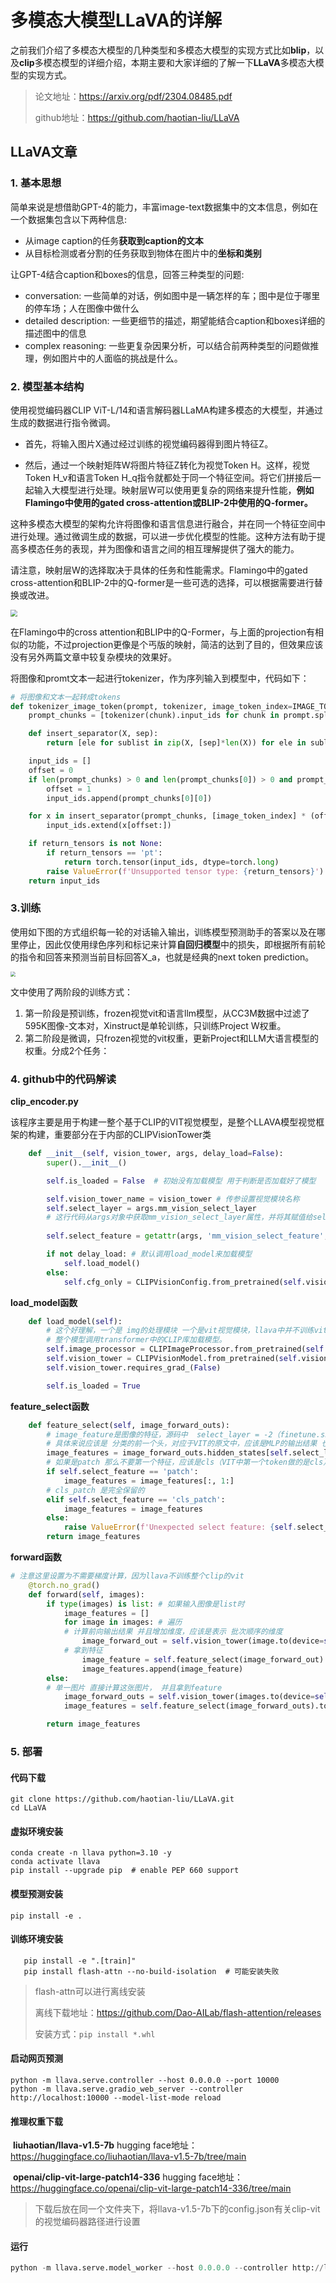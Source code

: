 # 多模态大模型LLaVA的详解

之前我们介绍了多模态大模型的几种类型和多模态大模型的实现方式比如**blip**，以及**clip**多模态模型的详细介绍，本期主要和大家详细的了解一下**LLaVA**多模态大模型的实现方式。

> 论文地址：https://arxiv.org/pdf/2304.08485.pdf
>
> github地址：https://github.com/haotian-liu/LLaVA

## LLaVA文章

### 1. 基本思想

简单来说是想借助GPT-4的能力，丰富image-text数据集中的文本信息，例如在一个数据集包含以下两种信息:

- 从image caption的任务**获取到caption的文本**
- 从目标检测或者分割的任务获取到物体在图片中的**坐标和类别**

让GPT-4结合caption和boxes的信息，回答三种类型的问题:

- conversation: 一些简单的对话，例如图中是一辆怎样的车；图中是位于哪里的停车场；人在图像中做什么
- detailed description: 一些更细节的描述，期望能结合caption和boxes详细的描述图中的信息
- complex reasoning: 一些更复杂因果分析，可以结合前两种类型的问题做推理，例如图片中的人面临的挑战是什么。

### 2. 模型基本结构

使用视觉编码器CLIP ViT-L/14和语言解码器LLaMA构建多模态的大模型，并通过生成的数据进行指令微调。

- 首先，将输入图片X通过经过训练的视觉编码器得到图片特征Z。

- 然后，通过一个映射矩阵W将图片特征Z转化为视觉Token H。这样，视觉Token H_v和语言Token H_q指令就都处于同一个特征空间。将它们拼接后一起输入大模型进行处理。映射层W可以使用更复杂的网络来提升性能，**例如Flamingo中使用的gated cross-attention或BLIP-2中使用的Q-former。**

这种多模态大模型的架构允许将图像和语言信息进行融合，并在同一个特征空间中进行处理。通过微调生成的数据，可以进一步优化模型的性能。这种方法有助于提高多模态任务的表现，并为图像和语言之间的相互理解提供了强大的能力。

请注意，映射层W的选择取决于具体的任务和性能需求。Flamingo中的gated cross-attention和BLIP-2中的Q-former是一些可选的选择，可以根据需要进行替换或改进。

<img src="imgs/Snipaste_2024-03-18_15-15-03.png" style="zoom:67%;" >

在Flamingo中的cross attention和BLIP中的Q-Former，与上面的projection有相似的功能，不过projection更像是个丐版的映射，简洁的达到了目的，但效果应该没有另外两篇文章中较复杂模块的效果好。

将图像和promt文本一起进行tokenizer，作为序列输入到模型中，代码如下：

~~~python
# 将图像和文本一起转成tokens
def tokenizer_image_token(prompt, tokenizer, image_token_index=IMAGE_TOKEN_INDEX, return_tensors=None):
    prompt_chunks = [tokenizer(chunk).input_ids for chunk in prompt.split('<image>')]

    def insert_separator(X, sep):
        return [ele for sublist in zip(X, [sep]*len(X)) for ele in sublist][:-1]

    input_ids = []
    offset = 0
    if len(prompt_chunks) > 0 and len(prompt_chunks[0]) > 0 and prompt_chunks[0][0] == tokenizer.bos_token_id:
        offset = 1
        input_ids.append(prompt_chunks[0][0])

    for x in insert_separator(prompt_chunks, [image_token_index] * (offset + 1)):
        input_ids.extend(x[offset:])

    if return_tensors is not None:
        if return_tensors == 'pt':
            return torch.tensor(input_ids, dtype=torch.long)
        raise ValueError(f'Unsupported tensor type: {return_tensors}')
    return input_ids
~~~

### 3.训练

使用如下图的方式组织每一轮的对话输入输出，训练模型预测助手的答案以及在哪里停止，因此仅使用绿色序列和标记来计算**自回归模型**中的损失，即根据所有前轮的指令和回答来预测当前目标回答X_a，也就是经典的next token prediction。

<img src="imgs/Snipaste_2024-03-18_15-23-54.png" style="zoom: 50%;" >

文中使用了两阶段的训练方式：

1. 第一阶段是预训练，frozen视觉vit和语言llm模型，从CC3M数据中过滤了595K图像-文本对，Xinstruct是单轮训练，只训练Project W权重。
2. 第二阶段是微调，只frozen视觉的vit权重，更新Project和LLM大语言模型的权重。分成2个任务：

### 4. github中的代码解读

**clip_encoder.py**

该程序主要是用于构建一整个基于CLIP的VIT视觉模型，是整个LLAVA模型视觉框架的构建，重要部分在于内部的CLIPVisionTower类

~~~python
    def __init__(self, vision_tower, args, delay_load=False):
        super().__init__()

        self.is_loaded = False  # 初始没有加载模型 用于判断是否加载好了模型

        self.vision_tower_name = vision_tower # 传参设置视觉模块名称
        self.select_layer = args.mm_vision_select_layer 
        # 这行代码从args对象中获取mm_vision_select_layer属性，并将其赋值给select_layer实例变量。这可能是用来选择模型中的特定层 比如为-2的时候，可能就是加载输出层的前一层
        
        self.select_feature = getattr(args, 'mm_vision_select_feature', 'patch') # 设置有两个可选择的 一个是patch 另一个是cls_patch 

        if not delay_load: # 默认调用load_model来加载模型
            self.load_model()
        else:
            self.cfg_only = CLIPVisionConfig.from_pretrained(self.vision_tower_name)
~~~

**load_model函数**

~~~python
    def load_model(self):
    	# 这个好理解，一个是 img的处理模块 一个是vit视觉模块，llava中并不训练vit，因此vit的梯度为False 最后设置is_load为true代表已经加载完毕了
    	# 整个模型调用transformer中的CLIP库加载模型。
        self.image_processor = CLIPImageProcessor.from_pretrained(self.vision_tower_name) 
        self.vision_tower = CLIPVisionModel.from_pretrained(self.vision_tower_name)
        self.vision_tower.requires_grad_(False)

        self.is_loaded = True
~~~

**feature_select函数**

~~~python
    def feature_select(self, image_forward_outs):
    	# image_feature是图像的特征，源码中  select_layer = -2（finetune.sh中mm_vision_select_layer 默认值为-2 代表的是拿到了img经过VIT的计算后的倒数第二层的特征值）
    	# 具体来说应该是 分类的前一个头，对应于VIT的原文中，应该是MLP的输出结果 也有可能是transformer encoder的输出结果。
        image_features = image_forward_outs.hidden_states[self.select_layer]
        # 如果是patch 那么不要第一个特征，应该是cls（VIT中第一个token做的是cls）
        if self.select_feature == 'patch':
            image_features = image_features[:, 1:]
        # cls_patch 是完全保留的
        elif self.select_feature == 'cls_patch':
            image_features = image_features
        else:
            raise ValueError(f'Unexpected select feature: {self.select_feature}')
        return image_features
~~~

**forward函数**

~~~python
# 注意这里设置为不需要梯度计算，因为llava不训练整个clip的vit
    @torch.no_grad()
    def forward(self, images):
        if type(images) is list: # 如果输入图像是list时
            image_features = []
            for image in images: # 遍历
            # 计算前向输出结果 并且增加维度，应该是表示 批次顺序的维度
                image_forward_out = self.vision_tower(image.to(device=self.device, dtype=self.dtype).unsqueeze(0), output_hidden_states=True)
            # 拿到特征
                image_feature = self.feature_select(image_forward_out).to(image.dtype)
                image_features.append(image_feature)
        else:
        # 单一图片 直接计算这张图片， 并且拿到feature
            image_forward_outs = self.vision_tower(images.to(device=self.device, dtype=self.dtype), output_hidden_states=True)
            image_features = self.feature_select(image_forward_outs).to(images.dtype)

        return image_features
~~~

### 5. 部署

#### 代码下载

~~~shell
git clone https://github.com/haotian-liu/LLaVA.git
cd LLaVA
~~~

#### 虚拟环境安装

~~~shell
conda create -n llava python=3.10 -y
conda activate llava
pip install --upgrade pip  # enable PEP 660 support
~~~

#### 模型预测安装

~~~shell
pip install -e .
~~~

#### 训练环境安装

~~~shell
   pip install -e ".[train]"
   pip install flash-attn --no-build-isolation  # 可能安装失败
~~~

> flash-attn可以进行离线安装
>
> 离线下载地址：https://github.com/Dao-AILab/flash-attention/releases
>
> 安装方式：`pip install *.whl`

#### 启动网页预测

   ~~~pyrhon
   python -m llava.serve.controller --host 0.0.0.0 --port 10000
   python -m llava.serve.gradio_web_server --controller http://localhost:10000 --model-list-mode reload
   ~~~

#### 推理权重下载

​	**liuhaotian/llava-v1.5-7b** hugging face地址：https://huggingface.co/liuhaotian/llava-v1.5-7b/tree/main

​	**openai/clip-vit-large-patch14-336** hugging face地址：https://huggingface.co/openai/clip-vit-large-patch14-336/tree/main

> 下载后放在同一个文件夹下，将llava-v1.5-7b下的config.json有关clip-vit的视觉编码器路径进行设置

#### 运行

~~~python
python -m llava.serve.model_worker --host 0.0.0.0 --controller http://localhost:10000 --port 40000 --worker http://localhost:40000 --model-path liuhaotian/llava-v1.5-13b
~~~
